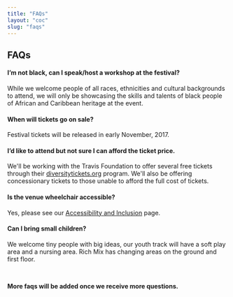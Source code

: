 ```yaml
---
title: "FAQs"
layout: "coc"
slug: "faqs"
---
```


## FAQs

#### I’m not black, can I speak/host a workshop at the festival?
While we welcome  people of all races, ethnicities and cultural backgrounds to attend, we will only be showcasing the skills and talents of black people of African and Caribbean heritage at the event.

#### When will tickets go on sale?
Festival tickets will be released in early November, 2017.


#### I’d like to attend but not sure I can afford the ticket price.
We'll be working with the Travis Foundation to offer several free tickets through their <a href="https://diversitytickets.org/">diversitytickets.org</a> program. We'll also be offering concessionary tickets to those unable to afford the full cost of tickets. 

#### Is the venue wheelchair accessible? 
Yes, please see our <a href="/accessibility">Accessibility and Inclusion</a> page. 

#### Can I bring small children? 
We welcome tiny people with big ideas, our youth track will have a soft play area and a nursing area. Rich Mix has changing areas on the ground and first floor. 


<br>
<b><p>More faqs will be added once we receive more questions.</p></b>

